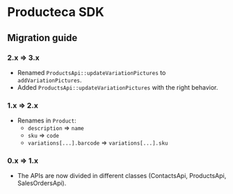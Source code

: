 # Producteca SDK

## Migration guide
### 2.x => 3.x
- Renamed `ProductsApi::updateVariationPictures` to `addVariationPictures`.
- Added `ProductsApi::updateVariationPictures` with the right behavior.

### 1.x => 2.x
- Renames in `Product`:
  - `description` => `name`
  - `sku` => `code`
  - `variations[...].barcode` => `variations[...].sku`

### 0.x => 1.x
- The APIs are now divided in different classes (ContactsApi, ProductsApi, SalesOrdersApi).
